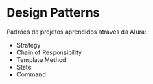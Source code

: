 # Design Patterns 
Padrões de projetos aprendidos através da Alura:
- Strategy
- Chain of Responsibility
- Template Method
- State
- Command
